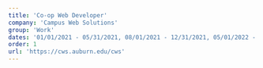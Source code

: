 ```yaml
---
title: 'Co-op Web Developer'
company: 'Campus Web Solutions'
group: 'Work'
dates: '01/01/2021 - 05/31/2021, 08/01/2021 - 12/31/2021, 05/01/2022 - 08/31/2022'
order: 1
url: 'https://cws.auburn.edu/cws'
---
```

